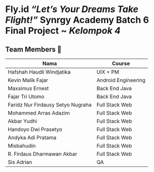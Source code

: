 # Fly.id *“Let’s Your Dreams Take Flight!”* Synrgy Academy Batch 6 Final Project ~ *Kelompok 4*


## Team Members :busts_in_silhouette:

|            **Nama**               | **Course**          |
|-----------------------------------|---------------------|
| Hafshah Haudli Windjatika         | UIX + PM            |
| Kevin Malik Fajar                 | Android Engineering |
| Maxsimus Ernest                   | Back End Java       |
| Fajar Tri Utomo                   | Back End Java       |
| Faridz Nur Firdausy Setyo Nugraha | Full Stack Web      |
| Mohammed Arras Adazim             | Full Stack Web      |
| Akbar Yudhi                       | Full Stack Web      |
| Handoyo Dwi Prasetyo              | Full Stack Web      |
| Andyka Adi Pratama                | Full Stack Web      |
| Misbahudin                        | Full Stack Web      |
| R. Firdaus Dharmawan Akbar        | Full Stack Web      |
| Sis Adrian                        | QA                  |

</br>
